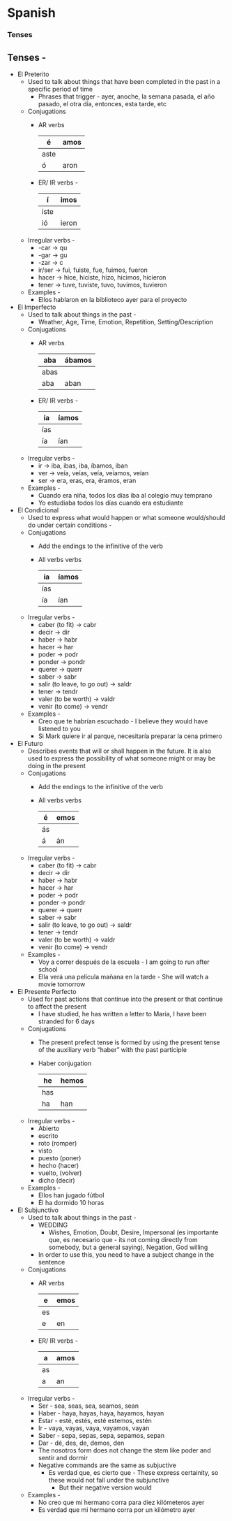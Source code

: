 # Spanish

### Tenses

## Tenses -

- El Preterito
    - Used to talk about things that have been completed in the past in a specific period of time
        - Phrases that trigger - ayer, anoche, la semana pasada, el año pasado, el otra día, entonces, esta tarde, etc
    - Conjugations
        - AR verbs
            
            
            | é | amos |
            | --- | --- |
            | aste |  |
            | ó | aron |
        - ER/ IR verbs -
            
            
            | í | imos |
            | --- | --- |
            | iste |  |
            | ió | ieron |
    - Irregular verbs -
        - -car → qu
        - -gar → gu
        - -zar → c
        - ir/ser → fui, fuiste, fue, fuimos, fueron
        - hacer → hice, hiciste, hizo, hicimos, hicieron
        - tener → tuve, tuviste, tuvo, tuvimos, tuvieron
    - Examples -
        - Ellos hablaron en la biblioteco ayer para el proyecto
- El Imperfecto
    - Used to talk about things in the past -
        - Weather, Age, Time, Emotion, Repetition, Setting/Description
    - Conjugations
        - AR verbs
            
            
            | aba | ábamos |
            | --- | --- |
            | abas |  |
            | aba | aban |
        - ER/ IR verbs -
            
            
            | ía | íamos |
            | --- | --- |
            | ías |  |
            | ía | ían |
    - Irregular verbs -
        - ir → iba, ibas, iba, íbamos, iban
        - ver → veía, veías, veía, veíamos, veían
        - ser → era, eras, era, éramos, eran
    - Examples -
        - Cuando era niña, todos los días iba al colegio muy temprano
        - Yo estudiaba todos los días cuando era estudiante
- El Condicional
    - Used to express what would happen or what someone would/should do under certain conditions -
    - Conjugations
        - Add the endings to the infinitive of the verb
        - All verbs verbs
            
            
            | ía | íamos |
            | --- | --- |
            | ías |  |
            | ía | ían |
    - Irregular verbs -
        - caber (to fit) → cabr
        - decir → dir
        - haber → habr
        - hacer → har
        - poder → podr
        - ponder → pondr
        - querer → querr
        - saber → sabr
        - salir (to leave, to go out) → saldr
        - tener → tendr
        - valer (to be worth) → valdr
        - venir (to come) → vendr
    - Examples -
        - Creo que te habrían escuchado - I believe they would have listened to you
        - Si Mark quiere ir al parque, necesitaría preparar la cena primero
- El Futuro
    - Describes events that will or shall happen in the future. It is also used to express the possibility of what someone might or may be doing in the present
    - Conjugations
        - Add the endings to the infinitive of the verb
        - All verbs verbs
            
            
            | é | emos |
            | --- | --- |
            | ás |  |
            | á | án |
    - Irregular verbs -
        - caber (to fit) → cabr
        - decir → dir
        - haber → habr
        - hacer → har
        - poder → podr
        - ponder → pondr
        - querer → querr
        - saber → sabr
        - salir (to leave, to go out) → saldr
        - tener → tendr
        - valer (to be worth) → valdr
        - venir (to come) → vendr
    - Examples -
        - Voy a correr después de la escuela - I am going to run after school
        - Ella verá una película mañana en la tarde - She will watch a movie tomorrow
- El Presente Perfecto
    - Used for past actions that continue into the present or that continue to affect the present
        - I have studied, he has written a letter to María, I have been stranded for 6 days
    - Conjugations
        - The present prefect tense is formed by using the present tense of the auxiliary verb “haber” with the past participle
        - Haber conjugation
            
            
            | he | hemos |
            | --- | --- |
            | has |  |
            | ha | han |
    - Irregular verbs -
        - Abierto
        - escrito
        - roto (romper)
        - visto
        - puesto (poner)
        - hecho (hacer)
        - vuelto, (volver)
        - dicho (decir)
    - Examples -
        - Ellos han jugado fútbol
        - Él ha dormido 10 horas
- El Subjunctivo
    - Used to talk about things in the past -
        - WEDDING
            - Wishes, Emotion, Doubt, Desire, Impersonal (es importante que, es necesario que - its not coming directly from somebody, but a general saying), Negation, God willing
        - In order to use this, you need to have a subject change in the sentence
    - Conjugations
        - AR verbs
            
            
            | e | emos |
            | --- | --- |
            | es |  |
            | e | en |
        - ER/ IR verbs -
            
            
            | a | amos |
            | --- | --- |
            | as |  |
            | a | an |
    - Irregular verbs -
        - Ser - sea, seas, sea, seamos, sean
        - Haber - haya, hayas, haya, hayamos, hayan
        - Estar - esté, estés, esté estemos, estén
        - Ir - vaya, vayas, vaya, vayamos, vayan
        - Saber - sepa, sepas, sepa, sepamos, sepan
        - Dar - dé, des, de, demos, den
        - The nosotros form does not change the stem like poder and sentir and dormir
        - Negative commands are the same as subjuctive
            - Es verdad que, es cierto que - These express certainity, so these would not fall under the subjunctive
                - But their negative version would
    - Examples -
        - No creo que mi hermano corra para diez kilómeteros ayer
        - Es verdad que mi hermano corra por un kilómetro ayer